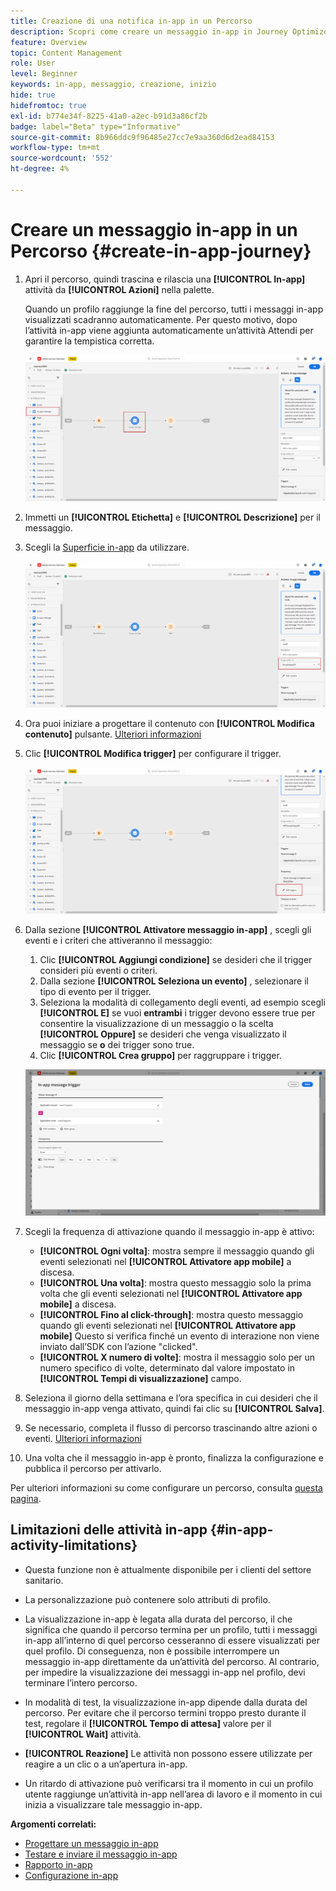 ```yaml
---
title: Creazione di una notifica in-app in un Percorso
description: Scopri come creare un messaggio in-app in Journey Optimizer
feature: Overview
topic: Content Management
role: User
level: Beginner
keywords: in-app, messaggio, creazione, inizio
hide: true
hidefromtoc: true
exl-id: b774e34f-8225-41a0-a2ec-b91d3a86cf2b
badge: label="Beta" type="Informative"
source-git-commit: 8b966ddc9f96485e27cc7e9aa360d6d2ead84153
workflow-type: tm+mt
source-wordcount: '552'
ht-degree: 4%

---
```


# Creare un messaggio in-app in un Percorso {#create-in-app-journey}

1. Apri il percorso, quindi trascina e rilascia una **[!UICONTROL In-app]** attività da **[!UICONTROL Azioni]** nella palette.

   Quando un profilo raggiunge la fine del percorso, tutti i messaggi in-app visualizzati scadranno automaticamente. Per questo motivo, dopo l’attività in-app viene aggiunta automaticamente un’attività Attendi per garantire la tempistica corretta.

   ![](assets/in_app_journey_1.png)

1. Immetti un **[!UICONTROL Etichetta]** e **[!UICONTROL Descrizione]** per il messaggio.

1. Scegli la [Superficie in-app](inapp-configuration.md) da utilizzare.

   ![](assets/in_app_journey_2.png)

1. Ora puoi iniziare a progettare il contenuto con **[!UICONTROL Modifica contenuto]** pulsante. [Ulteriori informazioni](design-in-app.md)

1. Clic **[!UICONTROL Modifica trigger]** per configurare il trigger.

   ![](assets/in_app_journey_4.png)

1. Dalla sezione **[!UICONTROL Attivatore messaggio in-app]** , scegli gli eventi e i criteri che attiveranno il messaggio:

   1. Clic **[!UICONTROL Aggiungi condizione]** se desideri che il trigger consideri più eventi o criteri.
   1. Dalla sezione **[!UICONTROL Seleziona un evento]** , selezionare il tipo di evento per il trigger.
   1. Seleziona la modalità di collegamento degli eventi, ad esempio scegli **[!UICONTROL E]** se vuoi **entrambi** i trigger devono essere true per consentire la visualizzazione di un messaggio o la scelta **[!UICONTROL Oppure]** se desideri che venga visualizzato il messaggio se **o** dei trigger sono true.
   1. Clic **[!UICONTROL Crea gruppo]** per raggruppare i trigger.

   ![](assets/in_app_journey_3.png)

1. Scegli la frequenza di attivazione quando il messaggio in-app è attivo:

   * **[!UICONTROL Ogni volta]**: mostra sempre il messaggio quando gli eventi selezionati nel **[!UICONTROL Attivatore app mobile]** a discesa.
   * **[!UICONTROL Una volta]**: mostra questo messaggio solo la prima volta che gli eventi selezionati nel **[!UICONTROL Attivatore app mobile]** a discesa.
   * **[!UICONTROL Fino al click-through]**: mostra questo messaggio quando gli eventi selezionati nel **[!UICONTROL Attivatore app mobile]** Questo si verifica finché un evento di interazione non viene inviato dall’SDK con l’azione &quot;clicked&quot;.
   * **[!UICONTROL X numero di volte]**: mostra il messaggio solo per un numero specifico di volte, determinato dal valore impostato in **[!UICONTROL Tempi di visualizzazione]** campo.

1. Seleziona il giorno della settimana e l’ora specifica in cui desideri che il messaggio in-app venga attivato, quindi fai clic su **[!UICONTROL Salva]**.

1. Se necessario, completa il flusso di percorso trascinando altre azioni o eventi. [Ulteriori informazioni](../building-journeys/about-journey-activities.md)

1. Una volta che il messaggio in-app è pronto, finalizza la configurazione e pubblica il percorso per attivarlo.

Per ulteriori informazioni su come configurare un percorso, consulta [questa pagina](../building-journeys/journey-gs.md).

## Limitazioni delle attività in-app {#in-app-activity-limitations}

* Questa funzione non è attualmente disponibile per i clienti del settore sanitario.

* La personalizzazione può contenere solo attributi di profilo.

* La visualizzazione in-app è legata alla durata del percorso, il che significa che quando il percorso termina per un profilo, tutti i messaggi in-app all’interno di quel percorso cesseranno di essere visualizzati per quel profilo.  Di conseguenza, non è possibile interrompere un messaggio in-app direttamente da un’attività del percorso. Al contrario, per impedire la visualizzazione dei messaggi in-app nel profilo, devi terminare l’intero percorso.

* In modalità di test, la visualizzazione in-app dipende dalla durata del percorso. Per evitare che il percorso termini troppo presto durante il test, regolare il **[!UICONTROL Tempo di attesa]** valore per il **[!UICONTROL Wait]** attività.

* **[!UICONTROL Reazione]** Le attività non possono essere utilizzate per reagire a un clic o a un’apertura in-app.

* Un ritardo di attivazione può verificarsi tra il momento in cui un profilo utente raggiunge un’attività in-app nell’area di lavoro e il momento in cui inizia a visualizzare tale messaggio in-app.

**Argomenti correlati:**

* [Progettare un messaggio in-app](design-in-app.md)
* [Testare e inviare il messaggio in-app](send-in-app.md)
* [Rapporto in-app](../reports/campaign-global-report.md#inapp-report)
* [Configurazione in-app](inapp-configuration.md)
